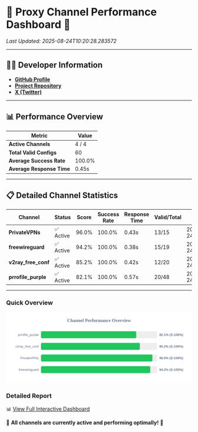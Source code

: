 # 🌟 Proxy Channel Performance Dashboard 🌟

_Last Updated: 2025-08-24T10:20:28.283572_

---

## 👩‍💻 Developer Information

- **[GitHub Profile](https://github.com/4n0nymou3)**  
- **[Project Repository](https://github.com/4n0nymou3/multi-proxy-config-fetcher)**  
- **[X (Twitter)](https://x.com/4n0nymou3)**  

---

## 📊 Performance Overview

| Metric                | Value       |
|-----------------------|-------------|
| **Active Channels**   | 4 / 4       |
| **Total Valid Configs** | 60          |
| **Average Success Rate** | 100.0%      |
| **Average Response Time** | 0.45s       |

---

## 📋 Detailed Channel Statistics

| Channel          | Status     | Score  | Success Rate | Response Time | Valid/Total | Last Success               |
|------------------|------------|--------|--------------|---------------|-------------|----------------------------|
| **PrivateVPNs**  | ✅ Active  | 96.0%  | 100.0% | 0.43s         | 13/15       | 2025-08-24T10:20:27.878324 |
| **freewireguard**  | ✅ Active  | 94.2%  | 100.0% | 0.38s         | 15/19       | 2025-08-24T10:20:28.282023 |
| **v2ray_free_conf**  | ✅ Active  | 85.2%  | 100.0% | 0.42s         | 12/20       | 2025-08-24T10:20:27.408003 |
| **prrofile_purple**  | ✅ Active  | 82.1%  | 100.0% | 0.57s         | 20/48       | 2025-08-24T10:20:26.949068 |

---

### Quick Overview
<div align="center">
  <a href="https://raw.githubusercontent.com/nullluser/NullRepo/refs/heads/main/assets/channel_stats_chart.svg">
    <img src="https://raw.githubusercontent.com/nullluser/NullRepo/refs/heads/main/assets/channel_stats_chart.svg" alt="Source Performance Statistics" width="800">
  </a>
</div>

### Detailed Report
📊 [View Full Interactive Dashboard](https://htmlpreview.github.io/?https://github.com/nullluser/NullRepo/blob/main/assets/performance_report.html)

🎉 **All channels are currently active and performing optimally!** 🎉
